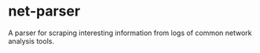 # net-parser
A parser for scraping interesting information from logs of common network analysis tools.
